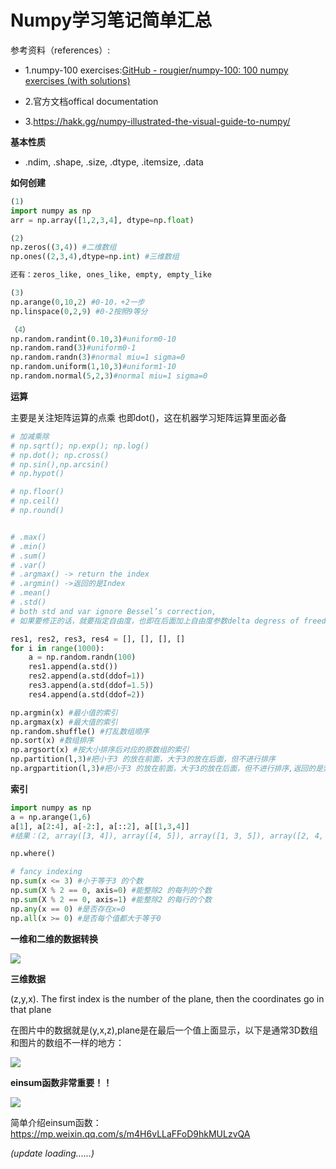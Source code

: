 # Numpy学习笔记简单汇总

参考资料（references）:

- 1.numpy-100 exercises:[GitHub - rougier/numpy-100: 100 numpy exercises (with solutions)](https://github.com/rougier/numpy-100)

- 2.官方文档offical documentation

- 3.https://hakk.gg/numpy-illustrated-the-visual-guide-to-numpy/

**基本性质**

- .ndim,  .shape, .size, .dtype, .itemsize, .data

**如何创建**

```python
(1)
import numpy as np
arr = np.array([1,2,3,4], dtype=np.float)

(2)
np.zeros((3,4)) #二维数组
np.ones((2,3,4),dtype=np.int) #三维数组

还有：zeros_like, ones_like, empty, empty_like

(3)
np.arange(0,10,2) #0-10，+2一步
np.linspace(0,2,9) #0-2按照9等分

（4）
np.random.randint(0.10,3)#uniform0-10
np.random.rand(3)#uniform0-1
np.random.randn(3)#normal miu=1 sigma=0
np.random.uniform(1,10,3)#uniform1-10
np.random.normal(5,2,3)#normal miu=1 sigma=0
```

**运算**

主要是关注矩阵运算的点乘 也即dot()，这在机器学习矩阵运算里面必备

```python
# 加减乘除
# np.sqrt(); np.exp(); np.log()
# np.dot(); np.cross()
# np.sin(),np.arcsin()
# np.hypot()

# np.floor()
# np.ceil()
# np.round()


# .max()
# .min()
# .sum()
# .var()
# .argmax() -> return the index
# .argmin() ->返回的是Index
# .mean()
# .std()
# both std and var ignore Bessel’s correction,
# 如果要修正的话，就要指定自由度，也即在后面加上自由度参数delta degress of freedom

res1, res2, res3, res4 = [], [], [], []
for i in range(1000):
    a = np.random.randn(100)
    res1.append(a.std())
    res2.append(a.std(ddof=1))
    res3.append(a.std(ddof=1.5))
    res4.append(a.std(ddof=2))
```

```python
np.argmin(x) #最小值的索引
np.argmax(x) #最大值的索引
np.random.shuffle() #打乱数组顺序
np.sort(x) #数组排序
np.argsort(x) #按大小排序后对应的原数组的索引
np.partition(l,3)#把小于3 的放在前面，大于3的放在后面，但不进行排序
np.argpartition(l,3)#把小于3 的放在前面，大于3的放在后面，但不进行排序,返回的是索引
```

**索引**

```python
import numpy as np
a = np.arange(1,6)
a[1], a[2:4], a[-2:], a[::2], a[[1,3,4]]
#结果：(2, array([3, 4]), array([4, 5]), array([1, 3, 5]), array([2, 4, 5]))

np.where()
```

```python
# fancy indexing
np.sum(x <= 3) #小于等于3 的个数
np.sum(X % 2 == 0, axis=0) #能整除2 的每列的个数
np.sum(X % 2 == 0, axis=1) #能整除2 的每行的个数
np.any(x == 0) #是否存在x=0
np.all(x >= 0) #是否每个值都大于等于0
```

**一维和二维的数据转换**

![](https://miro.medium.com/max/788/1*d9j1sDyzpBXLxK11vU-Mtw.png)





**三维数据**

(z,y,x). The first index is the number of the plane, then the coordinates go in that plane

在图片中的数据就是(y,x,z),plane是在最后一个值上面显示，以下是通常3D数组和图片的数组不一样的地方：

![](https://miro.medium.com/max/788/1*NNm3gGO8sEinq6JYlI84dg.png)



**einsum函数非常重要！！**

![](https://miro.medium.com/max/788/1*uGKflexdelNxiireoI8YJw.png)

简单介绍einsum函数： https://mp.weixin.qq.com/s/m4H6vLLaFFoD9hkMULzvQA



*(update loading......)*
